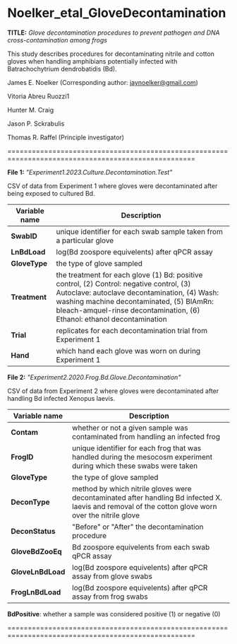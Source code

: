 # Noelker_etal_GloveDecontamination
**TITLE:** _Glove decontamination procedures to prevent pathogen and DNA cross-contamination among frogs_

This study describes procedures for decontaminating nitrile and cotton gloves when handling amphibians potentially infected with Batrachochytrium dendrobatidis (Bd).

James E. Noelker (Corresponding author: jaynoelker@gmail.com)

Vitoria Abreu Ruozzi1

Hunter M. Craig

Jason P. Sckrabulis

Thomas R. Raffel (Principle investigator)

====================================================================================================

**File 1:** _"Experiment1.2023.Culture.Decontamination.Test"_

CSV of data from Experiment 1 where gloves were decontaminated after being exposed to cultured Bd.

| Variable name | Description |
| --- | --- |
| **SwabID** | unique identifier for each swab sample taken from a particular glove |
| **LnBdLoad** | log(Bd zoospore equivelents) after qPCR assay |
| **GloveType** | the type of glove sampled |
| **Treatment** | the treatment for each glove (1) Bd: positive control, (2) Control: negative control, (3) Autoclave: autoclave decontamination, (4) Wash: washing machine decontaminated, (5) BlAmRn: bleach-amquel-rinse decontamination, (6) Ethanol: ethanol decontamination |
| **Trial** | replicates for each decontamination trial from Experiment 1 |
| **Hand** | which hand each glove was worn on during Experiment 1 |

**File 2:** _"Experiment2.2020.Frog.Bd.Glove.Decontamination"_

CSV of data from Experiment 2 where gloves were decontaminated after handling Bd infected Xenopus laevis.

| Variable name | Description |
| --- | --- |
| **Contam** | whether or not a given sample was contaminated from handling an infected frog |
| **FrogID** | unique identifier for each frog that was handled during the mesocosm experiment during which these swabs were taken |
| **GloveType** | the type of glove sampled|
| **DeconType** | method by which nitrile gloves were decontaminated after handling Bd infected X. laevis and removal of the cotton glove worn over the nitrile glove |
| **DeconStatus** | "Before" or "After" the decontamination procedure |
| **GloveBdZooEq** | Bd zoospore equivelents from each swab qPCR assay |
| **GloveLnBdLoad** | log(Bd zoospore equivelents) after qPCR assay from glove swabs |
| **FrogLnBdLoad** | log(Bd zoospore equivelents) after qPCR assay from frog swabs |

**BdPositive**: whether a sample was considered positive (1) or negative (0)

====================================================================================================
